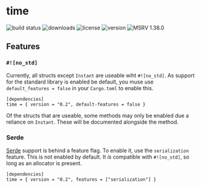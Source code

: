 # time

![build status](https://github.com/time-rs/time/workflows/Build/badge.svg)
![downloads](https://img.shields.io/crates/d/time)
![license](https://img.shields.io/badge/license-MIT%20or%20Apache--2-blue)
![version](https://img.shields.io/crates/v/time)
![MSRV 1.38.0](https://img.shields.io/badge/MSRV-1.38.0-red)

## Features

### `#![no_std]`

Currently, all structs except `Instant` are useable wiht `#![no_std]`. As
support for the standard library is enabled be default, you muse use
`default_features = false` in your `Cargo.toml` to enable this.

```none
[dependencies]
time = { version = "0.2", default-features = false }
```

Of the structs that are useable, some methods may only be enabled due a reliance
on `Instant`. These will be documented alongside the method.

### Serde

[Serde](https://github.com/serde-rs/serde) support is behind a feature flag. To
enable it, use the `serialization` feature. This is not enabled by default. It
_is_ compatible with `#![no_std]`, so long as an allocator is present.

```none
[dependencies]
time = { version = "0.2", features = ["serialization"] }
```
